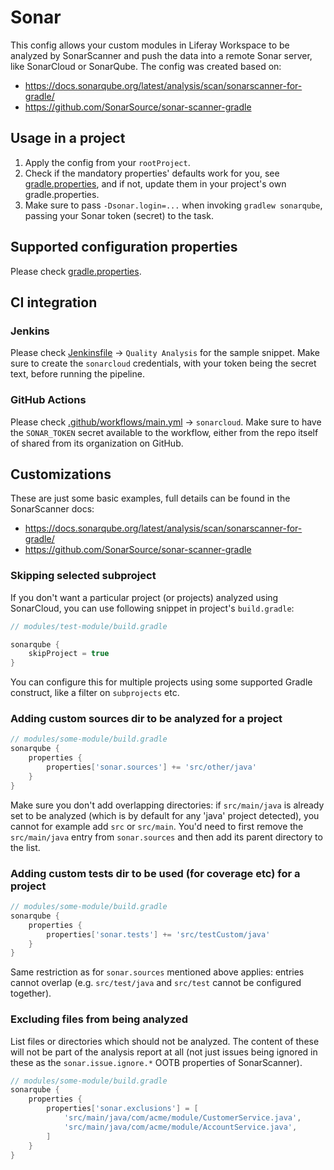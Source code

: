 # Sonar

This config allows your custom modules in Liferay Workspace to be analyzed by SonarScanner and push the data into a remote Sonar server, like SonarCloud or SonarQube. The config was created based on:
* https://docs.sonarqube.org/latest/analysis/scan/sonarscanner-for-gradle/
* https://github.com/SonarSource/sonar-scanner-gradle

## Usage in a project

1. Apply the config from your `rootProject`.
2. Check if the mandatory properties' defaults work for you, see [gradle.properties](gradle.properties), and if not, update them in your project's own gradle.properties.
3. Make sure to pass `-Dsonar.login=...` when invoking `gradlew sonarqube`, passing your Sonar token (secret) to the task.

## Supported configuration properties

Please check [gradle.properties](gradle.properties).

## CI integration

### Jenkins

Please check [Jenkinsfile](Jenkinsfile) -> `Quality Analysis` for the sample snippet. Make sure to create the `sonarcloud` credentials, with your token being the secret text, before running the pipeline.

### GitHub Actions

Please check [.github/workflows/main.yml](.github/workflows/main.yml) -> `sonarcloud`. Make sure to have the `SONAR_TOKEN` secret available to the workflow, either from the repo itself of shared from its organization on GitHub.

## Customizations

These are just some basic examples, full details can be found in the SonarScanner docs:
* https://docs.sonarqube.org/latest/analysis/scan/sonarscanner-for-gradle/
* https://github.com/SonarSource/sonar-scanner-gradle

### Skipping selected subproject

If you don't want a particular project (or projects) analyzed using SonarCloud, you can use following snippet in project's `build.gradle`:
```groovy   
// modules/test-module/build.gradle

sonarqube {
    skipProject = true
}
```

You can configure this for multiple projects using some supported Gradle construct, like a filter 
on `subprojects` etc. 

### Adding custom sources dir to be analyzed for a project

```groovy 
// modules/some-module/build.gradle
sonarqube {
    properties {
        properties['sonar.sources'] += 'src/other/java'   
    }
}
```

Make sure you don't add overlapping directories: if `src/main/java` is already set to be analyzed (which is by default for any 'java' project detected), you cannot for example add `src` or `src/main`. You'd need to first remove the `src/main/java` entry from `sonar.sources` and then add its parent directory to the list.

### Adding custom tests dir to be used (for coverage etc) for a project

```groovy 
// modules/some-module/build.gradle
sonarqube {
    properties {
        properties['sonar.tests'] += 'src/testCustom/java'   
    }
}
```     

Same restriction as for `sonar.sources` mentioned above applies: entries cannot overlap (e.g. `src/test/java` and `src/test` cannot be configured together).

### Excluding files from being analyzed

List files or directories which should not be analyzed. The content of these will
not be part of the analysis report at all (not just issues being ignored in these 
as the `sonar.issue.ignore.*` OOTB properties of SonarScanner).

```groovy 
// modules/some-module/build.gradle
sonarqube {
    properties {
        properties['sonar.exclusions'] = [
            'src/main/java/com/acme/module/CustomerService.java',
            'src/main/java/com/acme/module/AccountService.java',
        ]   
    }
}
```  